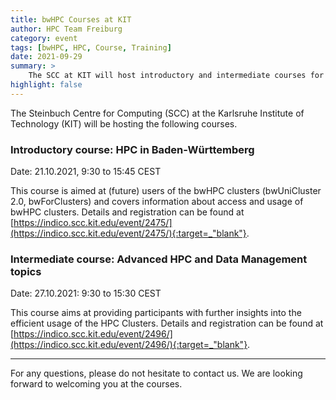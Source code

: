 ```yaml
---
title: bwHPC Courses at KIT
author: HPC Team Freiburg
category: event
tags: [bwHPC, HPC, Course, Training]
date: 2021-09-29
summary: >
    The SCC at KIT will host introductory and intermediate courses for bwHPC on 21.10.2021 and 27.10.2021.
highlight: false
---
```


The Steinbuch Centre for Computing (SCC) at the Karlsruhe Institute of Technology (KIT) will be hosting the following courses.

### Introductory course: HPC in Baden-Württemberg

Date: 21.10.2021, 9:30 to 15:45 CEST

This course is aimed at (future) users of the bwHPC clusters (bwUniCluster 2.0, bwForClusters) and covers information about access and usage of bwHPC clusters.
Details and registration can be found at [https://indico.scc.kit.edu/event/2475/](https://indico.scc.kit.edu/event/2475/){:target=_"blank"}.

### Intermediate course: Advanced HPC and Data Management topics

Date: 27.10.2021: 9:30 to 15:30 CEST

This course aims at providing participants with further insights into the efficient usage of the HPC Clusters.
Details and registration can be found at [https://indico.scc.kit.edu/event/2496/](https://indico.scc.kit.edu/event/2496/){:target=_"blank"}.

---

For any questions, please do not hesitate to contact us.
We are looking forward to welcoming you at the courses. 
